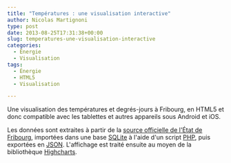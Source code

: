 ```yaml
---
title: "Températures : une visualisation interactive"
author: Nicolas Martignoni
type: post
date: 2013-08-25T17:31:38+00:00
slug: temperatures-une-visualisation-interactive
categories:
  - Énergie
  - Visualisation
tags:
  - Énergie
  - HTML5
  - Visualisation

---
```

Une visualisation des températures et degrés-jours à Fribourg, en HTML5 et donc compatible avec les tablettes et autres appareils sous Android et iOS.

Les données sont extraites à partir de la [source officielle de l'État de Fribourg][1], importées dans une base [SQLite][2] à l'aide d'un script [PHP][3], puis exportées en [JSON][4]. L'affichage est traité ensuite au moyen de la bibliothèque [Highcharts][5].

<!-- iframe plugin v.4.4 wordpress.org/plugins/iframe/ -->

 [1]: http://www.fr.ch/sde/fr/pub/degres_jours.htm "Service de l'énergie, Fribourg"
 [2]: http://www.sqlite.org/ "SQLite"
 [3]: http://php.net/ "PHP"
 [4]: http://www.json.org/ "JSON"
 [5]: http://www.highcharts.com/ "Highcharts"

<!--more-->
